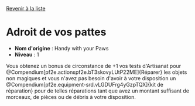 [Revenir à la liste](list.md)

# Adroit de vos pattes

 * **Nom d'origine** : Handy with your Paws
 * **Niveau** : 1


<p><span>Vous obtenez un bonus de circonstance de +1 vos tests d'Artisanat pour @Compendium[pf2e.actionspf2e.bT3skovyLUtP22ME]{Réparer} les objets non magiques et vous n'avez pas besoin d'avoir à votre disposition un @Compendium[pf2e.equipment-srd.vLGDUFrg4yGzpTQX]{kit de réparation} pour de telles réparations tant que avez un montant suffisant de morceaux, de pièces ou de débris à votre disposition.&nbsp;</span></p>